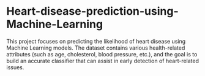 # Heart-disease-prediction-using-Machine-Learning
This project focuses on predicting the likelihood of heart disease using Machine Learning models. The dataset contains various health-related attributes (such as age, cholesterol, blood pressure, etc.), and the goal is to build an accurate classifier that can assist in early detection of heart-related issues.
